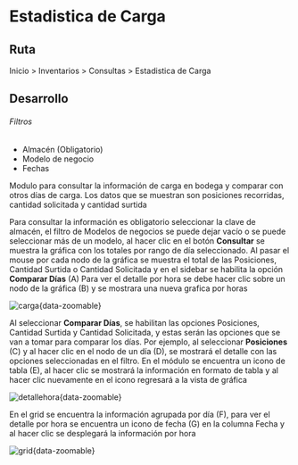 # Estadistica de Carga

## Ruta
Inicio > Inventarios > Consultas > Estadistica de Carga

## Desarrollo 
###### Filtros
- Almacén (Obligatorio)
- Modelo de negocio
- Fechas

Modulo para consultar la información de carga en bodega y comparar con otros días de carga. Los datos que se muestran son posiciones recorridas, cantidad solicitada y cantidad surtida

Para consultar la información es obligatorio seleccionar la clave de almacén, el filtro de Modelos de negocios se puede dejar vacío o se puede seleccionar más de un modelo, al hacer clic en el botón **Consultar** se muestra la gráfica con los totales por rango de día seleccionado. Al pasar el mouse por cada nodo de la gráfica se muestra el total de las Posiciones, Cantidad Surtida o Cantidad Solicitada y en el sidebar se habilita la opción **Comparar Días** (A)
Para ver el detalle por hora se debe hacer clic sobre un nodo de la gráfica (B) y se mostrara una nueva grafica por horas

![carga](/estadisticaCarga/carga.png){data-zoomable}

Al seleccionar **Comparar Días**, se habilitan las opciones Posiciones, Cantidad Surtida y Cantidad Solicitada, y estas serán las opciones que se van a tomar para comparar los días. Por ejemplo, al seleccionar **Posiciones** (C) y al hacer clic en el nodo de un día (D), se mostrará el detalle con las opciones seleccionadas en el filtro. En el módulo se encuentra un icono de tabla (E), al hacer clic se mostrará la información en formato de tabla y al hacer clic nuevamente en el icono regresará a la vista de gráfica

![detallehora](/estadisticaCarga/detallehora.png){data-zoomable}

En el grid se encuentra la información agrupada por día (F), para ver el detalle por hora se encuentra un icono de fecha (G) en la columna Fecha y al hacer clic se desplegará la información por hora

![grid](/estadisticaCarga/grid.png){data-zoomable}


